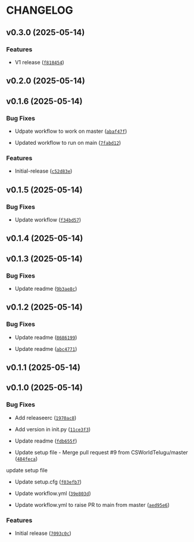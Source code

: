 # CHANGELOG


## v0.3.0 (2025-05-14)

### Features

- V1 release
  ([`f818454`](https://github.com/mindfiredigital/python-fm-dapi-weaver/commit/f81845470a669a45607caa3d7de299785f66bca3))


## v0.2.0 (2025-05-14)


## v0.1.6 (2025-05-14)

### Bug Fixes

- Udpate workflow to work on master
  ([`abaf47f`](https://github.com/mindfiredigital/python-fm-dapi-weaver/commit/abaf47fc07eee8ebcc726cb07b8fd396fa7e6a25))

- Updated workflow to run on main
  ([`7fabd12`](https://github.com/mindfiredigital/python-fm-dapi-weaver/commit/7fabd12172e7c61dcdaff628a51b15399bd3b47e))

### Features

- Initial-release
  ([`c52d83e`](https://github.com/mindfiredigital/python-fm-dapi-weaver/commit/c52d83e554934b8428dd3b0bf2f9cb00b6f4f5d5))


## v0.1.5 (2025-05-14)

### Bug Fixes

- Update workflow
  ([`f34bd57`](https://github.com/mindfiredigital/python-fm-dapi-weaver/commit/f34bd5724941817782111dda6089021b540292e7))


## v0.1.4 (2025-05-14)


## v0.1.3 (2025-05-14)

### Bug Fixes

- Update readme
  ([`9b3ae8c`](https://github.com/mindfiredigital/python-fm-dapi-weaver/commit/9b3ae8c64351ed6cd10d8d9b46cd9f9ee9c44688))


## v0.1.2 (2025-05-14)

### Bug Fixes

- Update readme
  ([`8686199`](https://github.com/mindfiredigital/python-fm-dapi-weaver/commit/8686199110eb74b222ef940f1ce400d0ccecd448))

- Update readme
  ([`abc4771`](https://github.com/mindfiredigital/python-fm-dapi-weaver/commit/abc4771319e1912b51fc02255f2936fcc8092ce9))


## v0.1.1 (2025-05-14)


## v0.1.0 (2025-05-14)

### Bug Fixes

- Add releaseerc
  ([`1970ac8`](https://github.com/mindfiredigital/python-fm-dapi-weaver/commit/1970ac8c22c9164e76147855ebe2a8904c8534f6))

- Add version in init.py
  ([`11ce3f3`](https://github.com/mindfiredigital/python-fm-dapi-weaver/commit/11ce3f33ae8d513eea5229ee1ff54c233e71cfbe))

- Update readme
  ([`fdb655f`](https://github.com/mindfiredigital/python-fm-dapi-weaver/commit/fdb655f6d68fa201bcf90c7615cedff41e60c478))

- Update setup file - Merge pull request #9 from CSWorldTelugu/master
  ([`484feca`](https://github.com/mindfiredigital/python-fm-dapi-weaver/commit/484fecaab3536242e846f3e65e5b4c94058f0f03))

update setup file

- Update setup.cfg
  ([`f03efb7`](https://github.com/mindfiredigital/python-fm-dapi-weaver/commit/f03efb72d7278c84189eec94536720d0e1beb55b))

- Update workflow.yml
  ([`39e803d`](https://github.com/mindfiredigital/python-fm-dapi-weaver/commit/39e803d95b5f80e8b1f319bcf90328c6f466a712))

- Update workflow.yml to raise PR to main from master
  ([`aed95e6`](https://github.com/mindfiredigital/python-fm-dapi-weaver/commit/aed95e6cf095dc811ccfcc9592a99aa4517719e3))

### Features

- Initial release
  ([`7093c0c`](https://github.com/mindfiredigital/python-fm-dapi-weaver/commit/7093c0c0e17ab7883208549989192b9988f17634))
